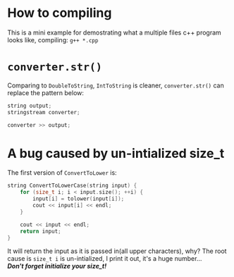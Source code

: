 # How to compiling

This is a mini example for demostrating what a multiple files c++ program looks like, compiling: `g++ *.cpp`

# `converter.str()`

Comparing to `DoubleToString`, `IntToString` is cleaner, `converter.str()` can replace the pattern below:

```c++
string output;
stringstream converter;

converter >> output;
```

# A bug caused by un-intialized size_t

The first version of `ConvertToLower` is:

```c++
string ConvertToLowerCase(string input) {
    for (size_t i; i < input.size(); ++i) {
        input[i] = tolower(input[i]);
        cout << input[i] << endl;
    }

    cout << input << endl;
    return input;
}
```

It will return the input as it is passed in(all upper characters), why?
The root cause is `size_t i` is un-intialized, I print it out, it's a huge number...  
***Don't forget initialize your size_t!***